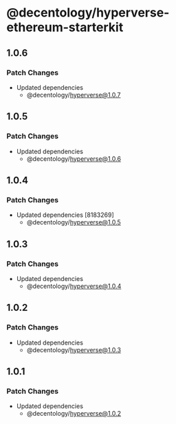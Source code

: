 # @decentology/hyperverse-ethereum-starterkit

## 1.0.6

### Patch Changes

- Updated dependencies
  - @decentology/hyperverse@1.0.7

## 1.0.5

### Patch Changes

- Updated dependencies
  - @decentology/hyperverse@1.0.6

## 1.0.4

### Patch Changes

- Updated dependencies [8183269]
  - @decentology/hyperverse@1.0.5

## 1.0.3

### Patch Changes

- Updated dependencies
  - @decentology/hyperverse@1.0.4

## 1.0.2

### Patch Changes

- Updated dependencies
  - @decentology/hyperverse@1.0.3

## 1.0.1

### Patch Changes

- Updated dependencies
  - @decentology/hyperverse@1.0.2
